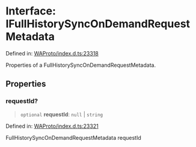 # Interface: IFullHistorySyncOnDemandRequestMetadata

Defined in: [WAProto/index.d.ts:23318](https://github.com/Fokusdotid/bail/blob/546bbbb35e652e95f45982a71bee62b2c682e4eb/WAProto/index.d.ts#L23318)

Properties of a FullHistorySyncOnDemandRequestMetadata.

## Properties

### requestId?

> `optional` **requestId**: `null` \| `string`

Defined in: [WAProto/index.d.ts:23321](https://github.com/Fokusdotid/bail/blob/546bbbb35e652e95f45982a71bee62b2c682e4eb/WAProto/index.d.ts#L23321)

FullHistorySyncOnDemandRequestMetadata requestId
